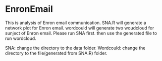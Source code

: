 # EnronEmail
This is analysis of Enron email communication.
SNA.R will generate a network plot for Enron email.
wordcould will generate two woudcloud for sunject of Enron email.
Please run SNA first. then use the generated file to run wordcloud.

SNA: change the directory to the data folder.
Wordcould: change the directory to the file(generated from SNA.R) folder.
